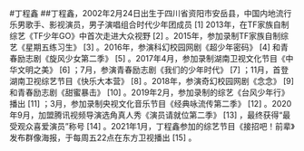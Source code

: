 #丁程鑫
##丁程鑫，2002年2月24日出生于四川省资阳市安岳县，中国内地流行乐男歌手、影视演员，男子演唱组合时代少年团成员 [1] 2013年，在TF家族自制综艺《TF少年GO》中首次走进大众视野 [2]  。2015年，参加录制TF家族自制综艺《星期五练习生》 [3]  。2016年，参演科幻校园网剧《超少年密码》 [4]  和青春励志剧《旋风少女第二季》 [5]  。2017年4月，参加录制湖南卫视文化节目《中华文明之美》 [6]  ；7月，参演青春励志剧《我们的少年时代》 [7]  ；11月，首登湖南卫视综艺节目《快乐大本营》 [8]  。2018年，参演奇幻校园网剧《念念》 [9]  和青春励志剧《甜蜜暴击》 [10]  。2019年2月，参加录制的综艺《台风少年行》播出 [11]  ；3月，参加录制央视文化音乐节目《经典咏流传第二季》 [12]  。2020年9月，加盟腾讯视频导演选角真人秀《演员请就位第二季》 [13]  ，最终获得“最受观众喜爱演员”称号 [14]  。2021年1月，丁程鑫参加的综艺节目《接招吧！前辈》发布群像海报，于每周五22点在东方卫视播出 [15]  。
